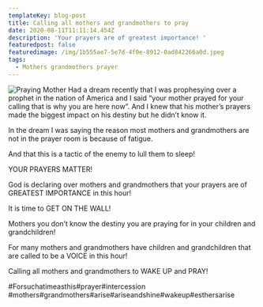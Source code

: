 ```yaml
---
templateKey: blog-post
title: Calling all mothers and grandmothers to pray
date: 2020-08-11T11:11:14.454Z
description: 'Your prayers are of greatest importance! '
featuredpost: false
featuredimage: /img/1b555ae7-5e7d-4f0e-8912-0ad842266a0d.jpeg
tags:
  - Mothers grandmothers prayer
---
```

![Praying Mother](/img/1b555ae7-5e7d-4f0e-8912-0ad842266a0d.jpeg)
Had a dream recently that I was prophesying over a prophet in the nation of America and I said “your mother prayed for your calling that is why you are here now”. And I knew that his mother’s prayers made the biggest impact on his destiny but he didn’t know it. 

In the dream I was saying the reason most mothers and grandmothers are not in the prayer room is because of fatigue. 

And that this is a tactic of the enemy to lull them to sleep!

YOUR PRAYERS MATTER! 

God is declaring over mothers and grandmothers that your prayers are of GREATEST IMPORTANCE in this hour!

It is time to GET ON THE WALL! 

Mothers you don’t know the destiny you are praying for in your children and grandchildren! 

For many mothers and grandmothers have children and grandchildren that are called to be a VOICE in this hour!

Calling all mothers and grandmothers to WAKE UP and PRAY!

\#Forsuchatimeasthis#prayer#intercession #mothers#grandmothers#arise#ariseandshine#wakeup#esthersarise
